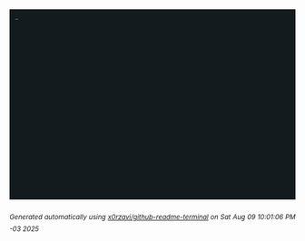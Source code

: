 <div align="justify">
<picture>
    <source media="(prefers-color-scheme: dark)" srcset="./output.gif">
    <source media="(prefers-color-scheme: light)" srcset="./output.gif">
    <img alt="GIFOS" src="output.gif">
</picture>

<sub><i>Generated automatically using [x0rzavi/github-readme-terminal](https://github.com/x0rzavi/github-readme-terminal) on Sat Aug 09 10:01:06 PM -03 2025</i></sub>

<!-- <details>
<summary>More details</summary>

</details> -->
</div>

<!-- Image deletion URL: NONE -->